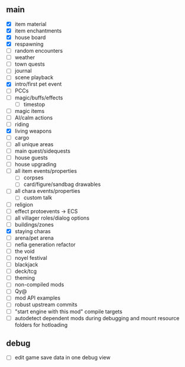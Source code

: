## main
- [x] item material
- [x] item enchantments
- [x] house board
- [x] respawning
- [ ] random encounters
- [ ] weather
- [ ] town quests
- [ ] journal
- [ ] scene playback
- [x] intro/first pet event
- [ ] PCCs
- [ ] magic/buffs/effects
  + [ ] timestop
- [ ] magic items
- [ ] AI/calm actions
- [ ] riding
- [x] living weapons
- [ ] cargo
- [ ] all unique areas
- [ ] main quest/sidequests
- [ ] house guests
- [ ] house upgrading
- [ ] all item events/properties
  + [ ] corpses
  + [ ] card/figure/sandbag drawables
- [ ] all chara events/properties
  + [ ] custom talk
- [ ] religion
- [ ] effect protoevents -> ECS
- [ ] all villager roles/dialog options
- [ ] buildings/zones
- [x] staying charas
- [ ] arena/pet arena
- [ ] nefia generation refactor
- [ ] the void
- [ ] noyel festival
- [ ] blackjack
- [ ] deck/tcg
- [ ] theming
- [ ] non-compiled mods
- [ ] Qy@
- [ ] mod API examples
- [ ] robust upstream commits
- [ ] "start engine with this mod" compile targets
- [ ] autodetect dependent mods during debugging and mount resource folders for hotloading

## debug
- [ ] edit game save data in one debug view
